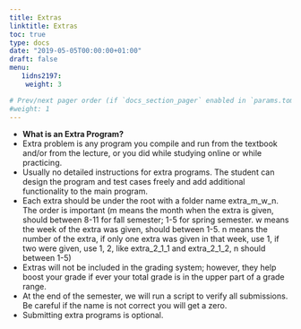 ```yaml
---
title: Extras
linktitle: Extras
toc: true
type: docs
date: "2019-05-05T00:00:00+01:00"
draft: false
menu:
   1idns2197:
    weight: 3

# Prev/next pager order (if `docs_section_pager` enabled in `params.toml`)
#weight: 1
---
```



*   **What is an Extra Program?**
*   Extra problem is any program you compile and run from the textbook and/or from the lecture, or you  did while studying online or while practicing.
*   Usually no detailed instructions for extra programs. The student can design the program and test cases freely and add additional functionality to the main program.
*   Each extra should be under the root with a folder name extra_m_w_n. The order is important (m means the month when the extra is given, should between 8-11 for fall semester; 1-5 for spring semester. w means the week of the extra was given, should between 1-5. n means the number of the extra, if only one extra was given in that week, use 1, if two were given, use 1, 2, like extra_2_1_1 and extra_2_1_2, n should between 1-5)
*   Extras will not be included in the grading system; however, they help boost your grade if ever your total grade is in the upper part of a grade range. 
*   At the end of the semester, we will run a script to verify all submissions. Be careful if the name is not correct you will get a zero. 
*   Submitting extra programs is optional.
